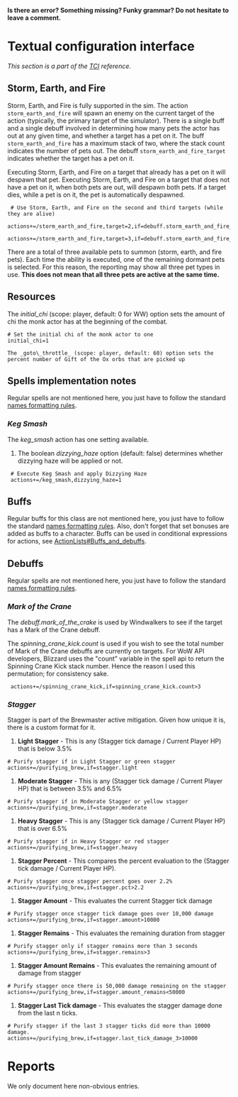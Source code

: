 **Is there an error? Something missing? Funky grammar? Do not hesitate to leave a comment.**



# Textual configuration interface
_This section is a part of the [TCI](TextualConfigurationInterface) reference._
## Storm, Earth, and Fire

Storm, Earth, and Fire is fully supported in the sim. The action `storm_earth_and_fire` will spawn an enemy on the current target of the action (typically, the primary target of the simulator). There is a single buff and a single debuff involved in determining how many pets the actor has out at any given time, and whether a target has a pet on it. The buff `storm_earth_and_fire` has a maximum stack of two, where the stack count indicates the number of pets out. The debuff `storm_earth_and_fire_target` indicates whether the target has a pet on it.

Executing Storm, Earth, and Fire on a target that already has a pet on it will despawn that pet. Executing Storm, Earth, and Fire on a target that does not have a pet on it, when both pets are out, will despawn both pets. If a target dies, while a pet is on it, the pet is automatically despawned.
```
 # Use Storm, Earth, and Fire on the second and third targets (while they are alive)
 actions+=/storm_earth_and_fire,target=2,if=debuff.storm_earth_and_fire_target.down
 actions+=/storm_earth_and_fire,target=3,if=debuff.storm_earth_and_fire_target.down
```

There are a total of three available pets to summon (storm, earth, and fire pets). Each time the ability is executed, one of the remaining dormant pets is selected. For this reason, the reporting may show all three pet types in use. **This does not mean that all three pets are active at the same time.**

## Resources

The _initial\_chi_ (scope: player, default: 0 for WW) option sets the amount of chi the monk actor has at the beginning of the combat.
```
# Set the initial chi of the monk actor to one
initial_chi=1

The _goto\_throttle_ (scope: player, default: 60) option sets the percent number of Gift of the Ox orbs that are picked up
```
## Spells implementation notes

Regular spells are not mentioned here, you just have to follow the standard [names formatting rules](TextualConfigurationInterface#Names_formatting).

### _Keg Smash_
The _keg\_smash_ action has one setting available.
  1. The boolean _dizzying\_haze_ option (default: false) determines whether dizzying haze will be applied or not.
```
 # Execute Keg Smash and apply Dizzying Haze
 actions+=/keg_smash,dizzying_haze=1
```

## Buffs
Regular buffs for this class are not mentioned here, you just have to follow the standard [names formatting rules](TextualConfigurationInterface#Names_formatting.md). Also, don't forget that set bonuses are added as buffs to a character. Buffs can be used in conditional expressions for actions, see [ActionLists#Buffs\_and\_debuffs](ActionLists#Buffs_and_debuffs).

## Debuffs
Regular spells are not mentioned here, you just have to follow the standard [names formatting rules](TextualConfigurationInterface#Names_formatting).

### _Mark of the Crane_
The _debuff.mark\_of\_the\_crake_ is used by Windwalkers to see if the target has a Mark of the Crane debuff.

The _spinning\_crane\_kick.count_ is used if you wish to see the total number of Mark of the Crane debuffs are currently on targets. For WoW API developers, Blizzard uses the "count" variable in the spell api to return the Spinning Crane Kick stack number. Hence the reason I used this permutation; for consistency sake.

```
 actions+=/spinning_crane_kick,if=spinning_crane_kick.count>3
```

### _Stagger_
Stagger is part of the Brewmaster active mitigation. Given how unique it is, there is a custom format for it.

1. **Light Stagger** - This is any (Stagger tick damage / Current Player HP) that is below 3.5%

  ```
 # Purify stagger if in Light Stagger or green stagger
 actions+=/purifying_brew,if=stagger.light
  ```
1. **Moderate Stagger** - This is any (Stagger tick damage / Current Player HP) that is between 3.5% and 6.5%

  ```
 # Purify stagger if in Moderate Stagger or yellow stagger
 actions+=/purifying_brew,if=stagger.moderate
  ```
1. **Heavy Stagger** - This is any (Stagger tick damage / Current Player HP) that is over 6.5%

  ```
 # Purify stagger if in Heavy Stagger or red stagger
 actions+=/purifying_brew,if=stagger.heavy
  ```
1. **Stagger Percent** - This compares the percent evaluation to the (Stagger tick damage / Current Player HP).

  ```
 # Purify stagger once stagger percent goes over 2.2%
 actions+=/purifying_brew,if=stagger.pct>2.2
  ```
1. **Stagger Amount** - This evaluates the current Stagger tick damage

  ```
 # Purify stagger once stagger tick damage goes over 10,000 damage
 actions+=/purifying_brew,if=stagger.amount>10000
  ```
1. **Stagger Remains** - This evaluates the remaining duration from stagger

  ```
 # Purify stagger only if stagger remains more than 3 seconds
 actions+=/purifying_brew,if=stagger.remains>3
  ```
1. **Stagger Amount Remains** - This evaluates the remaining amount of damage from stagger

  ```
 # Purify stagger once there is 50,000 damage remaining on the stagger
 actions+=/purifying_brew,if=stagger.amount_remains<50000
  ```
1. **Stagger Last Tick damage** - This evaluates the stagger damage done from the last n ticks.

  ```
 # Purify stagger if the last 3 stagger ticks did more than 10000 damage.
 actions+=/purifying_brew,if=stagger.last_tick_damage_3>10000
  ```

# Reports
We only document here non-obvious entries.